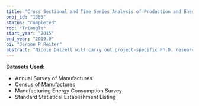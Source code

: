 ```yaml
---
title: "Cross Sectional and Time Series Analysis of Production and Energy Efficiency in Manufacturing:  Matching Exercise Subtask"
proj_id: "1385"
status: "Completed"
rdc: "Triangle"
start_year: "2015"
end_year: "2019.0"
pi: "Jerome P Reiter"
abstract: "Nicole Dalzell will carry out project-specific Ph.D. research supervised by RDC researcher Jerry Reiter and coordinated with Project PI Gale Boyd.  One goal of this work is to create either a linked file or programming code that will assist other researchers on ARTS-934 (CES project 1213) link internal Census Bureau data files to external datasets.  Dr. Reiter will supervise Nicole's research and not perform any active research on the project.  His addition to the project will allow him to see Nicole's work without it having to be requested for release, minimizing disclosure risk.  This research requires access to ASM, CMF, MECS, and SSEL data, as well as external datasets as described in the original ARTS-934 proposal.  Any record linkages between internal Census datasets or between internal and external data will occur as described in the project proposal at the establishment and/or firm level for businesses, or by geography for certain external datasets.  As described above, the main research task will be probabilistic record linkages between external datasets described in the project proposal, especially the IAC database, and the internal datasets listed.  All external data to be used during the course of this research are described in the original ARTS-934 proposal."
---
```


**Datasets Used:**

  - Annual Survey of Manufactures 
  - Census of Manufactures 
  - Manufacturing Energy Consumption Survey 
  - Standard Statistical Establishment Listing 

